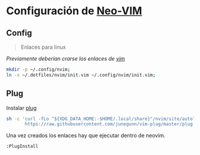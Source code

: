 # Configuración de [Neo-VIM](https://github.com/neovim/neovim/wiki/Installing-Neovim)


## Config

> Enlaces para linux

*Previamente deberían crarse los enlaces de [vim](../vim)*

```bash
mkdir -p ~/.config/nvim;
ln -s ~/.dotfiles/nvim/init.vim ~/.config/nvim/init.vim;
```

## Plug
Instalar [plug](https://github.com/junegunn/vim-plug)

```bash
sh -c 'curl -fLo "${XDG_DATA_HOME:-$HOME/.local/share}"/nvim/site/autoload/plug.vim --create-dirs \
       https://raw.githubusercontent.com/junegunn/vim-plug/master/plug.vim'
```

Una vez creados los enlaces hay que ejecutar dentro de neovim.
```
:PlugInstall
```
